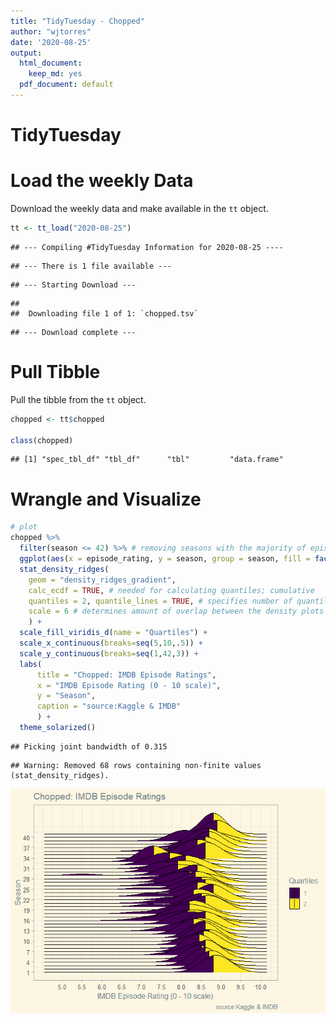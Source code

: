 ```yaml
---
title: "TidyTuesday - Chopped"
author: "wjtorres"
date: '2020-08-25'
output:
  html_document:
    keep_md: yes
  pdf_document: default
---
```


# TidyTuesday



# Load the weekly Data

Download the weekly data and make available in the `tt` object.


```r
tt <- tt_load("2020-08-25")
```

```
## --- Compiling #TidyTuesday Information for 2020-08-25 ----
```

```
## --- There is 1 file available ---
```

```
## --- Starting Download ---
```

```
## 
## 	Downloading file 1 of 1: `chopped.tsv`
```

```
## --- Download complete ---
```


# Pull Tibble

Pull the tibble from the `tt` object.


```r
chopped <- tt$chopped

class(chopped)
```

```
## [1] "spec_tbl_df" "tbl_df"      "tbl"         "data.frame"
```

# Wrangle and Visualize


```r
# plot
chopped %>%
  filter(season <= 42) %>% # removing seasons with the majority of episode ratings missing; note there are still episodes missing in seasons included in plot, per warning message
  ggplot(aes(x = episode_rating, y = season, group = season, fill = factor(stat(quantile)))) +
  stat_density_ridges(
    geom = "density_ridges_gradient", 
    calc_ecdf = TRUE, # needed for calculating quantiles; cumulative
    quantiles = 2, quantile_lines = TRUE, # specifies number of quantiles
    scale = 6 # determines amount of overlap between the density plots
    ) +
  scale_fill_viridis_d(name = "Quartiles") +
  scale_x_continuous(breaks=seq(5,10,.5)) +
  scale_y_continuous(breaks=seq(1,42,3)) +
  labs(
      title = "Chopped: IMDB Episode Ratings",
      x = "IMDB Episode Rating (0 - 10 scale)",
      y = "Season",
      caption = "source:Kaggle & IMDB"
      ) +
  theme_solarized()
```

```
## Picking joint bandwidth of 0.315
```

```
## Warning: Removed 68 rows containing non-finite values (stat_density_ridges).
```

![](2020_08_25_tidy_tuesday_files/figure-html/unnamed-chunk-2-1.png)<!-- -->

